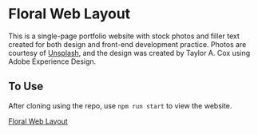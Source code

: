 # Floral Web Layout
This is a single-page portfolio website with stock photos and filler text created for both design and front-end development practice. Photos are courtesy of [Unsplash](https://www.unsplash.com), and the design was created by Taylor A. Cox using Adobe Experience Design.

## To Use
After cloning using the repo, use `npm run start` to view the website.

[Floral Web Layout](https://github.com/tayloracox/floral-web-layout/blob/master/public/layout-design.png?raw=true "Floral Web Layout")
